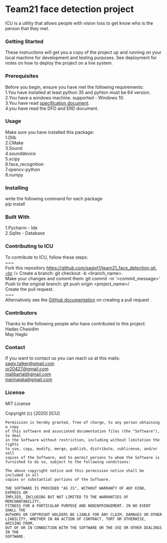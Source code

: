 # Team21 face detection project
ICU is a utility that allows people with vision loss to get know who is the person that they met.
### **Getting Started**
These instructions will get you a copy of the project up and running on your local machine for development 
and testing purposes. See deployment for notes on how to deploy the project on a live system.
### **Prerequisites**
Before you begin, ensure you have met the following requirements:<br />
1.You have installed at least python 35 and pyhton must be 64 version.<br /> 
2.You have a windows machine. supported - Windows 10.<br />
3.You have read [specification document](https://drive.google.com/file/d/1s012Mg0BNZbmrUNnuWbjbtj80M0WbnH5/view?usp=sharing).<br />
4.you have read the DFD and ERD document.<br />
### **Usage**
Make sure you have installed this package:<br />
1.Dlib<br />
2.CMake<br />
3.Sound<br />
4.sounddevice<br />
5.scipy<br />
6.face_recognition<br />
7.opencv-python<br />
8.numpy<br />
### **Installing** 
write the following command for each package<br />
pip install <package name><br />
### **Built With**
1.Pycharm - Ide<br />
2.Sqlite - Database<br />
### **Contributing to ICU**
To contribute to ICU, follow these steps:<br />
    ~~~<br />
    Fork this repository https://github.com/sagivt1/team21_face_detection.git.<br />
    Create a branch: git checkout -b <branch_name>.<br />
    Make your changes and commit them: git commit -m '<commit_message>'<br />
    Push to the original branch: git push origin <project_name>/<location> <br />
    Create the pull request.<br />
    ~~~<br />
Alternatively see the [GitHub documentation](https://github.com/sagivt1/team21_face_detection.git) on creating a pull request .<br />
### **Contributors**
Thanks to the following people who have contributed to this project:<br />
Hadas Chasidim<br />
May Hagbi<br />
### **Contact**
If you want to contact us you can reach us at this mails: <br />
sagiv.talker@gmail.com<br />
or20427@gmail.com<br />
malibartal@gmail.com<br />
marinajata@gmail.com<br />
### **License**
MIT License

Copyright (c) [2020] [ICU]
~~~
Permission is hereby granted, free of charge, to any person obtaining a copy
of this software and associated documentation files (the "Software"), to deal
in the Software without restriction, including without limitation the rights
to use, copy, modify, merge, publish, distribute, sublicense, and/or sell
copies of the Software, and to permit persons to whom the Software is
furnished to do so, subject to the following conditions:

The above copyright notice and this permission notice shall be included in all
copies or substantial portions of the Software.

THE SOFTWARE IS PROVIDED "AS IS", WITHOUT WARRANTY OF ANY KIND, EXPRESS OR
IMPLIED, INCLUDING BUT NOT LIMITED TO THE WARRANTIES OF MERCHANTABILITY,
FITNESS FOR A PARTICULAR PURPOSE AND NONINFRINGEMENT. IN NO EVENT SHALL THE
AUTHORS OR COPYRIGHT HOLDERS BE LIABLE FOR ANY CLAIM, DAMAGES OR OTHER
LIABILITY, WHETHER IN AN ACTION OF CONTRACT, TORT OR OTHERWISE, ARISING FROM,
OUT OF OR IN CONNECTION WITH THE SOFTWARE OR THE USE OR OTHER DEALINGS IN THE
SOFTWARE.
~~~~

